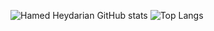 ![Hamed Heydarian GitHub stats](https://github-readme-stats.vercel.app/api?username=hheydarian&show_icons=true&theme=buefy&border_radius=5)
![Top Langs](https://github-readme-stats.vercel.app/api/top-langs/?username=hheydarian&layout=compact)
